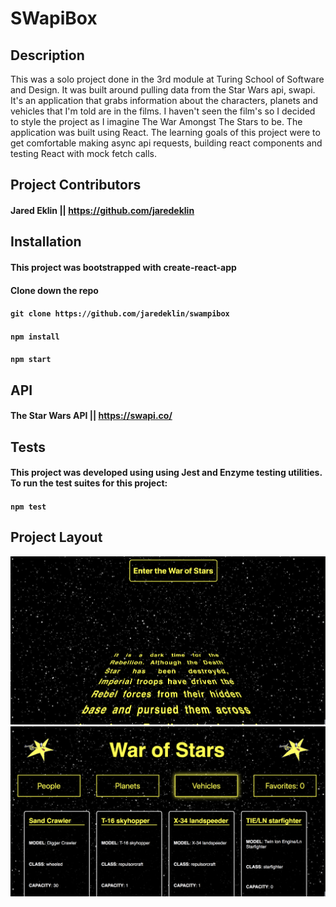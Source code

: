 # SWapiBox

## Description

This was a solo project done in the 3rd module at Turing School of Software and Design. It was built around pulling data from the Star Wars api, swapi. It's an application that grabs information about the characters, planets and vehicles that I'm told are in the films.  I haven't seen the film's so I decided to style the project as I imagine The War Amongst The Stars to be. The application was built using React. The learning goals of this project were to get comfortable making async api requests, building react components and testing React with mock fetch calls.

## Project Contributors

#### Jared Eklin || https://github.com/jaredeklin

## Installation

#### This project was bootstrapped with create-react-app

#### Clone down the repo
#### ```git clone https://github.com/jaredeklin/swampibox```
#### ```npm install```
#### ```npm start```

## API
#### The Star Wars API || https://swapi.co/

## Tests
#### This project was  developed using using Jest and Enzyme testing utilities. To run the test suites for this project:

#### ```npm test```


## Project Layout

![Home Screen](public/screen-shot-main.png)
![Vehicle Screen](public/screen-shot-vehicles.png)
